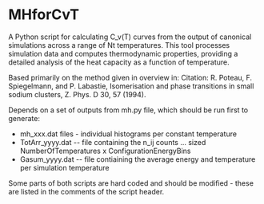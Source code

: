 # MHforCvT
A Python script for calculating  C_v(T) curves from the output of canonical simulations across a range of Nt temperatures. This tool processes simulation data and computes thermodynamic properties, providing a detailed analysis of the heat capacity as a function of temperature.  

Based primarily on the method given in overview in:  Citation: R. Poteau, F. Spiegelmann, and P. Labastie, Isomerisation and phase transitions in small sodium clusters, Z. Phys. D 30, 57 (1994).

Depends on a set of outputs from mh.py file, which should be run first to generate:
  - mh_xxx.dat files - individual histograms per constant temperature
  - TotArr_yyyy.dat -- file containing the n_ij counts ... sized NumberOfTemperatures x ConfigurationEnergyBins
  - Gasum_yyyy.dat -- file contiaining the average energy and temperature per simulation temperature
    
Some parts of both scripts are hard coded and should be modified - these are listed in the comments of the script header.
